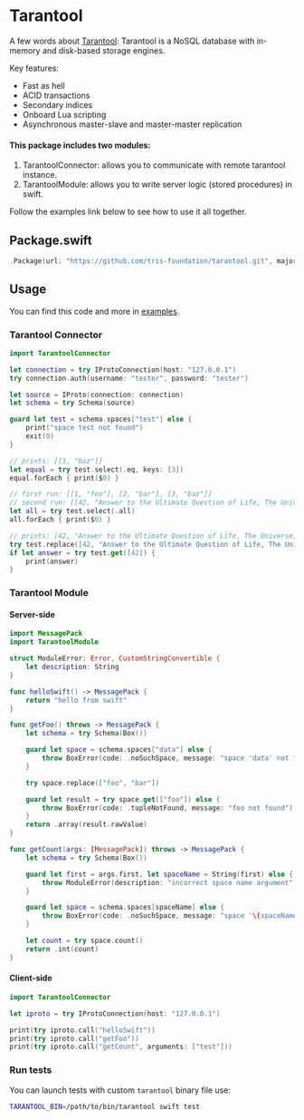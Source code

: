 # Tarantool

A few words about [Tarantool](https://tarantool.org): Tarantool is a NoSQL database with in-memory and disk-based storage engines.

Key features:
* Fast as hell
* ACID transactions
* Secondary indices
* Onboard Lua scripting
* Asynchronous master-slave and master-master replication

#### This package includes two modules:
1. TarantoolConnector: allows you to communicate with remote tarantool instance.
2. TarantoolModule: allows you to write server logic (stored procedures) in swift.

Follow the examples link below to see how to use it all together.

## Package.swift

```swift
.Package(url: "https://github.com/tris-foundation/tarantool.git", majorVersion: 0)
```

## Usage

You can find this code and more in [examples](https://github.com/tris-foundation/examples).

### Tarantool Connector

```swift
import TarantoolConnector

let connection = try IProtoConnection(host: "127.0.0.1")
try connection.auth(username: "tester", password: "tester")

let source = IProto(connection: connection)
let schema = try Schema(source)

guard let test = schema.spaces["test"] else {
    print("space test not found")
    exit(0)
}

// prints: [[3, "baz"]]
let equal = try test.select(.eq, keys: [3])
equal.forEach { print($0) }

// first run: [[1, "foo"], [2, "bar"], [3, "baz"]]
// second run: [[42, "Answer to the Ultimate Question of Life, The Universe, and Everything"], [1, "foo"], ...]
let all = try test.select(.all)
all.forEach { print($0) }

// prints: [42, "Answer to the Ultimate Question of Life, The Universe, and Everything"]
try test.replace([42, "Answer to the Ultimate Question of Life, The Universe, and Everything"])
if let answer = try test.get([42]) {
    print(answer)
}
```

### Tarantool Module

#### Server-side

```swift
import MessagePack
import TarantoolModule

struct ModuleError: Error, CustomStringConvertible {
    let description: String
}

func helloSwift() -> MessagePack {
    return "hello from swift"
}

func getFoo() throws -> MessagePack {
    let schema = try Schema(Box())

    guard let space = schema.spaces["data"] else {
        throw BoxError(code: .noSuchSpace, message: "space 'data' not found")
    }

    try space.replace(["foo", "bar"])

    guard let result = try space.get(["foo"]) else {
        throw BoxError(code: .tupleNotFound, message: "foo not found")
    }
    return .array(result.rawValue)
}

func getCount(args: [MessagePack]) throws -> MessagePack {
    let schema = try Schema(Box())

    guard let first = args.first, let spaceName = String(first) else {
        throw ModuleError(description: "incorrect space name argument")
    }

    guard let space = schema.spaces[spaceName] else {
        throw BoxError(code: .noSuchSpace, message: "space '\(spaceName)' not found")
    }

    let count = try space.count()
    return .int(count)
}
```

#### Client-side

```swift
import TarantoolConnector

let iproto = try IProtoConnection(host: "127.0.0.1")

print(try iproto.call("helloSwift"))
print(try iproto.call("getFoo"))
print(try iproto.call("getCount", arguments: ["test"]))
```

### Run tests

You can launch tests with custom `tarantool` binary file use:

```bash
TARANTOOL_BIN=/path/to/bin/tarantool swift test
```

